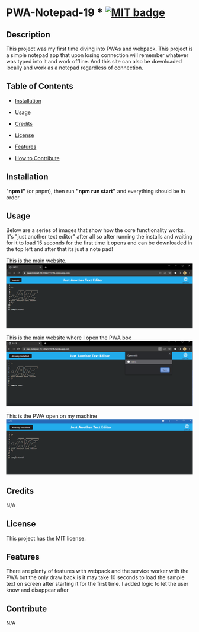 # PWA-Notepad-19 * [![MIT badge](https://img.shields.io/badge/license-MIT-blue.svg "MIT badge")](https://choosealicense.com/licenses/mit/)

## Description

This project was my first time diving into PWAs  and webpack. This project is a simple notepad app that upon losing connection will remember whatever was typed into it and work offline. And this site can also be downloaded locally and work as a notepad regardless of connection.

## Table of Contents

* [Installation](#installation)

* [Usage](#usage)

* [Credits](#credits)

* [License](#license)

* [Features](#features)

* [How to Contribute](#contribute)

## Installation

"**npm i"** (or pnpm), then run **"npm run start"** and everything should be in order.

## Usage
Below are a series of images that show how the core functionality works. It's "just another text editor" after all so after running the installs and waiting for it to load 15 seconds for the first time it opens and can be downloaded in the top left and after that its just a note pad!

This is the main website.
![JATE webpage](https://github.com/zamorejake/PWA-Notepad-19/blob/main/images/rest19.png)

This is the main website where I open the PWA box
![JATE opening PWA box](https://github.com/zamorejake/PWA-Notepad-19/blob/main/images/open19.png)

This is the PWA open on my machine
![JATE PWA OPEN ON PC](https://github.com/zamorejake/PWA-Notepad-19/blob/main/images/pwa.png)

## Credits

N/A

## License

This project has the MIT license.

## Features

There are plenty of features with webpack and the service worker with the PWA but the only draw back is it may take 10 seconds to load the sample text on screen after starting it for the first time. I added logic to let the user know and disappear after

## Contribute

N/A
